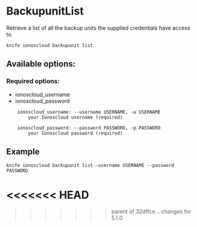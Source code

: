 # BackupunitList

Retrieve a list of all the backup units the supplied credentials have access to.

```text
knife ionoscloud backupunit list
```

## Available options:

### Required options:

* ionoscloud\_username
* ionoscloud\_password

```text
    ionoscloud_username: --username USERNAME, -u USERNAME
        your Ionoscloud username (required)

    ionoscloud_password: --password PASSWORD, -p PASSWORD
        your Ionoscloud password (required)
```
## Example

```text
knife ionoscloud backupunit list--username USERNAME --password PASSWORD
```
<<<<<<< HEAD
=======

>>>>>>> parent of 32dffce... changes for 5.1.0
